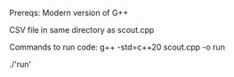 Prereqs:
Modern version of G++


CSV file in same directory as scout.cpp

Commands to run code:
g++ -std=c++20 scout.cpp -o run


./'run'
